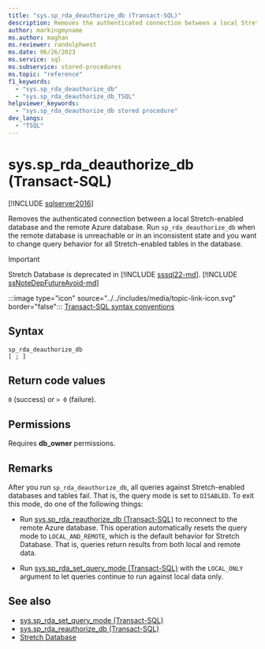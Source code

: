 ```yaml
---
title: "sys.sp_rda_deauthorize_db (Transact-SQL)"
description: Removes the authenticated connection between a local Stretch-enabled database and the remote Azure database.
author: markingmyname
ms.author: maghan
ms.reviewer: randolphwest
ms.date: 06/26/2023
ms.service: sql
ms.subservice: stored-procedures
ms.topic: "reference"
f1_keywords:
  - "sys.sp_rda_deauthorize_db"
  - "sys.sp_rda_deauthorize_db_TSQL"
helpviewer_keywords:
  - "sys.sp_rda_deauthorize_db stored procedure"
dev_langs:
  - "TSQL"
---
```

# sys.sp_rda_deauthorize_db (Transact-SQL)

[!INCLUDE [sqlserver2016](../../includes/applies-to-version/sqlserver2016.md)]

Removes the authenticated connection between a local Stretch-enabled database and the remote Azure database. Run `sp_rda_deauthorize_db`  when the remote database is unreachable or in an inconsistent state and you want to change query behavior for all Stretch-enabled tables in the database.

> [!IMPORTANT]  
> Stretch Database is deprecated in [!INCLUDE [sssql22-md](../../includes/sssql22-md.md)]. [!INCLUDE [ssNoteDepFutureAvoid-md](../../includes/ssnotedepfutureavoid-md.md)]

:::image type="icon" source="../../includes/media/topic-link-icon.svg" border="false"::: [Transact-SQL syntax conventions](../../t-sql/language-elements/transact-sql-syntax-conventions-transact-sql.md)

## Syntax

```syntaxsql
sp_rda_deauthorize_db
[ ; ]
```

## Return code values

`0` (success) or `> 0` (failure).

## Permissions

Requires **db_owner** permissions.

## Remarks

After you run `sp_rda_deauthorize_db`, all queries against Stretch-enabled databases and tables fail. That is, the query mode is set to `DISABLED`. To exit this mode, do one of the following things:

- Run [sys.sp_rda_reauthorize_db (Transact-SQL)](sys-sp-rda-reauthorize-db-transact-sql.md) to reconnect to the remote Azure database. This operation automatically resets the query mode to `LOCAL_AND_REMOTE`, which is the default behavior for Stretch Database. That is, queries return results from both local and remote data.

- Run [sys.sp_rda_set_query_mode (Transact-SQL)](sys-sp-rda-set-query-mode-transact-sql.md) with the `LOCAL_ONLY` argument to let queries continue to run against local data only.

## See also

- [sys.sp_rda_set_query_mode (Transact-SQL)](sys-sp-rda-set-query-mode-transact-sql.md)
- [sys.sp_rda_reauthorize_db (Transact-SQL)](sys-sp-rda-reauthorize-db-transact-sql.md)
- [Stretch Database](../../sql-server/stretch-database/stretch-database.md)
